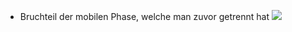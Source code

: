 - Bruchteil der mobilen Phase, welche man zuvor getrennt hat 
![](Pasted%20image%2020241124130443.png)
